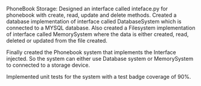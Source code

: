 PhoneBook Storage:
Designed an interface called inteface.py for phonebook with create, read, update and delete methods.
Created a database implementation of interface called DatabaseSystem which is connected to a MYSQL database.
Also created a Filesystem implementation of interface called MemorySystem where the data is either created, read, deleted or updated from the file created.

Finally created the Phonebook system that implements the Interface injected. 
So the system can either use Database system or MemorySystem to connected to a storage device.

Implemented unit tests for the system with a test badge coverage of 90%.